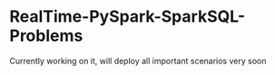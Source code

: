 # RealTime-PySpark-SparkSQL-Problems
Currently working on it, will deploy all important scenarios very soon
